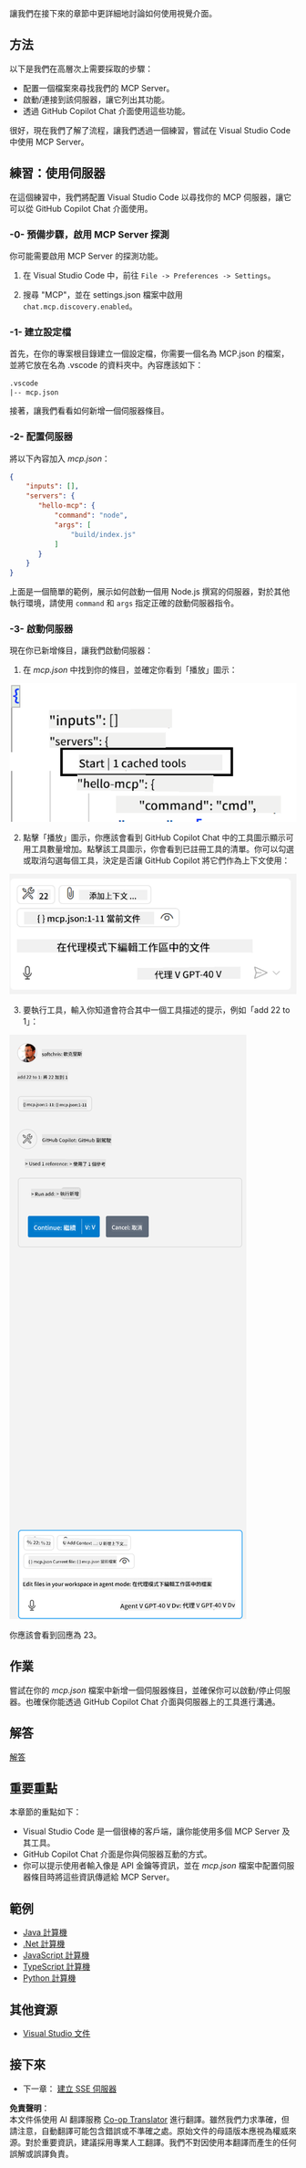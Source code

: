 <!--
CO_OP_TRANSLATOR_METADATA:
{
  "original_hash": "222e01c3002a33355806d60d558d9429",
  "translation_date": "2025-07-14T09:29:51+00:00",
  "source_file": "03-GettingStarted/04-vscode/README.md",
  "language_code": "tw"
}
-->
讓我們在接下來的章節中更詳細地討論如何使用視覺介面。

## 方法

以下是我們在高層次上需要採取的步驟：

- 配置一個檔案來尋找我們的 MCP Server。
- 啟動/連接到該伺服器，讓它列出其功能。
- 透過 GitHub Copilot Chat 介面使用這些功能。

很好，現在我們了解了流程，讓我們透過一個練習，嘗試在 Visual Studio Code 中使用 MCP Server。

## 練習：使用伺服器

在這個練習中，我們將配置 Visual Studio Code 以尋找你的 MCP 伺服器，讓它可以從 GitHub Copilot Chat 介面使用。

### -0- 預備步驟，啟用 MCP Server 探測

你可能需要啟用 MCP Server 的探測功能。

1. 在 Visual Studio Code 中，前往 `File -> Preferences -> Settings`。

2. 搜尋 "MCP"，並在 settings.json 檔案中啟用 `chat.mcp.discovery.enabled`。

### -1- 建立設定檔

首先，在你的專案根目錄建立一個設定檔，你需要一個名為 MCP.json 的檔案，並將它放在名為 .vscode 的資料夾中。內容應該如下：

```text
.vscode
|-- mcp.json
```

接著，讓我們看看如何新增一個伺服器條目。

### -2- 配置伺服器

將以下內容加入 *mcp.json*：

```json
{
    "inputs": [],
    "servers": {
       "hello-mcp": {
           "command": "node",
           "args": [
               "build/index.js"
           ]
       }
    }
}
```

上面是一個簡單的範例，展示如何啟動一個用 Node.js 撰寫的伺服器，對於其他執行環境，請使用 `command` 和 `args` 指定正確的啟動伺服器指令。

### -3- 啟動伺服器

現在你已新增條目，讓我們啟動伺服器：

1. 在 *mcp.json* 中找到你的條目，並確定你看到「播放」圖示：

  ![在 Visual Studio Code 中啟動伺服器](../../../../translated_images/vscode-start-server.8e3c986612e3555de47e5b1e37b2f3020457eeb6a206568570fd74a17e3796ad.tw.png)  

2. 點擊「播放」圖示，你應該會看到 GitHub Copilot Chat 中的工具圖示顯示可用工具數量增加。點擊該工具圖示，你會看到已註冊工具的清單。你可以勾選或取消勾選每個工具，決定是否讓 GitHub Copilot 將它們作為上下文使用：

  ![在 Visual Studio Code 中的工具清單](../../../../translated_images/vscode-tool.0b3bbea2fb7d8c26ddf573cad15ef654e55302a323267d8ee6bd742fe7df7fed.tw.png)

3. 要執行工具，輸入你知道會符合其中一個工具描述的提示，例如「add 22 to 1」：

  ![從 GitHub Copilot 執行工具](../../../../translated_images/vscode-agent.d5a0e0b897331060518fe3f13907677ef52b879db98c64d68a38338608f3751e.tw.png)

  你應該會看到回應為 23。

## 作業

嘗試在你的 *mcp.json* 檔案中新增一個伺服器條目，並確保你可以啟動/停止伺服器。也確保你能透過 GitHub Copilot Chat 介面與伺服器上的工具進行溝通。

## 解答

[解答](./solution/README.md)

## 重要重點

本章節的重點如下：

- Visual Studio Code 是一個很棒的客戶端，讓你能使用多個 MCP Server 及其工具。
- GitHub Copilot Chat 介面是你與伺服器互動的方式。
- 你可以提示使用者輸入像是 API 金鑰等資訊，並在 *mcp.json* 檔案中配置伺服器條目時將這些資訊傳遞給 MCP Server。

## 範例

- [Java 計算機](../samples/java/calculator/README.md)
- [.Net 計算機](../../../../03-GettingStarted/samples/csharp)
- [JavaScript 計算機](../samples/javascript/README.md)
- [TypeScript 計算機](../samples/typescript/README.md)
- [Python 計算機](../../../../03-GettingStarted/samples/python)

## 其他資源

- [Visual Studio 文件](https://code.visualstudio.com/docs/copilot/chat/mcp-servers)

## 接下來

- 下一章： [建立 SSE 伺服器](../05-sse-server/README.md)

**免責聲明**：  
本文件係使用 AI 翻譯服務 [Co-op Translator](https://github.com/Azure/co-op-translator) 進行翻譯。雖然我們力求準確，但請注意，自動翻譯可能包含錯誤或不準確之處。原始文件的母語版本應視為權威來源。對於重要資訊，建議採用專業人工翻譯。我們不對因使用本翻譯而產生的任何誤解或誤譯負責。